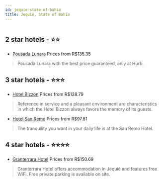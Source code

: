```yaml
---
id: jequie-state-of-bahia
title: Jequié, State of Bahia
---
```


<center><img src="https://static.hotelurbano.com/reservas/prod0/7/7931/58b08fe11e1d8_granterrara-hotel.jpg" alt="" /></center>


##  2 star hotels - ⭐️⭐️

-    [Pousada Lunara](https://us.hurb.com/hotels/jequie/pousada-lunara-16718?cmp=18055) Prices from R$135.35
   > Pousada Lunara with the best price guaranteed, only at Hurb.

##  3 star hotels - ⭐️⭐️⭐️

-    [Hotel Bizzon](https://us.hurb.com/hotels/jequie/hotel-bizzon-7836?cmp=18055) Prices from R$128.79
   > Reference in service and a pleasant environment are characteristics in which the Hotel Bizzon always favors the memory of its guests.
-    [Hotel San Remo](https://us.hurb.com/hotels/jequie/hotel-san-remo-15690?cmp=18055) Prices from R$97.81
   > The tranquility you want in your daily life is at the San Remo Hotel.

##  4 star hotels - ⭐️⭐️⭐️⭐️

-    [Granterrara Hotel](https://us.hurb.com/hotels/jequie/granterrara-hotel-7931?cmp=18055) Prices from R$150.69
   > Granterrara Hotel offers accommodation in Jequié and features free WiFi. Free private parking is available on site.
